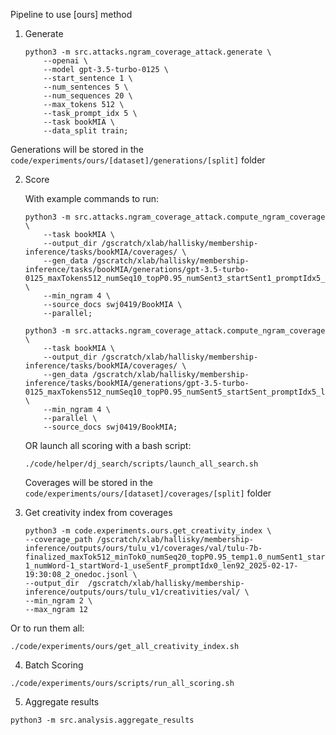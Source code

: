 Pipeline to use [ours] method

1. Generate

    ```
    python3 -m src.attacks.ngram_coverage_attack.generate \
        --openai \
        --model gpt-3.5-turbo-0125 \
        --start_sentence 1 \
        --num_sentences 5 \
        --num_sequences 20 \
        --max_tokens 512 \
        --task_prompt_idx 5 \
        --task bookMIA \
        --data_split train;
    ```

Generations will be stored in the `code/experiments/ours/[dataset]/generations/[split]` folder

2. Score

    With example commands to run:

    ```
    python3 -m src.attacks.ngram_coverage_attack.compute_ngram_coverage \
        --task bookMIA \
        --output_dir /gscratch/xlab/hallisky/membership-inference/tasks/bookMIA/coverages/ \
        --gen_data /gscratch/xlab/hallisky/membership-inference/tasks/bookMIA/generations/gpt-3.5-turbo-0125_maxTokens512_numSeq10_topP0.95_numSent3_startSent1_promptIdx5_len788.jsonl \
        --min_ngram 4 \
        --source_docs swj0419/BookMIA \
        --parallel;

    python3 -m src.attacks.ngram_coverage_attack.compute_ngram_coverage \
        --task bookMIA \
        --output_dir /gscratch/xlab/hallisky/membership-inference/tasks/bookMIA/coverages/ \
        --gen_data /gscratch/xlab/hallisky/membership-inference/tasks/bookMIA/generations/gpt-3.5-turbo-0125_maxTokens512_numSeq10_topP0.95_numSent5_startSent_promptIdx5_len788.jsonl \
        --min_ngram 4 \
        --parallel \
        --source_docs swj0419/BookMIA;  
    ```

    OR launch all scoring with a bash script:

    ```
    ./code/helper/dj_search/scripts/launch_all_search.sh
    ```

    Coverages will be stored in the `code/experiments/ours/[dataset]/coverages/[split]` folder

3. Get creativity index from coverages

    ```
    python3 -m code.experiments.ours.get_creativity_index \
    --coverage_path /gscratch/xlab/hallisky/membership-inference/outputs/ours/tulu_v1/coverages/val/tulu-7b-finalized_maxTok512_minTok0_numSeq20_topP0.95_temp1.0_numSent1_startSent-1_numWord-1_startWord-1_useSentF_promptIdx0_len92_2025-02-17-19:30:08_2_onedoc.jsonl \
    --output_dir  /gscratch/xlab/hallisky/membership-inference/outputs/ours/tulu_v1/creativities/val/ \
    --min_ngram 2 \
    --max_ngram 12
    ```

Or to run them all:

```
./code/experiments/ours/get_all_creativity_index.sh
```

4. Batch Scoring


```
./code/experiments/ours/scripts/run_all_scoring.sh
```

5. Aggregate results

```
python3 -m src.analysis.aggregate_results
```